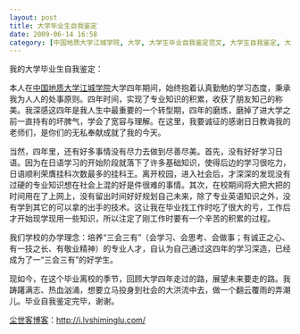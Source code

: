 ```yaml
---
layout: post
title: 大学毕业生自我鉴定
date: 2009-06-14 16:58
category: [中国地质大学江城学院, 大学, 大学生毕业自我鉴定范文, 大学生自我鉴定, 大学自我鉴定范文, 毕业, 毕业生自我鉴定, 毕业自我鉴定范文, 生命痕迹]
---
```

我的大学毕业生自我鉴定：

本人在<a href="../tag/%E4%B8%AD%E5%9B%BD%E5%9C%B0%E8%B4%A8%E5%A4%A7%E5%AD%A6%E6%B1%9F%E5%9F%8E%E5%AD%A6%E9%99%A2" target="_self">中国地质大学江城学院</a>大学四年期间，始终抱着认真勤勉的学习态度，秉承我为人人的处事原则。四年时间，实现了专业知识的积累，收获了朋友知己的称美。我深感这四年是我人生中最重要的一个转型期，四年的磨炼，磨掉了进大学之前一直持有的坏脾气，学会了宽容与理解。在这里，我要诚征的感谢日日教诲我的老师们，是你们的无私奉献成就了我的今天。

当然，四年里，还有好多事情没有尽力去做到尽善尽美。首先，没有好好学习日语。因为在日语学习的开始阶段就落下了许多基础知识，使得后边的学习很吃力，日语顺利荣膺挂科次数最多的挂科王。离开校园，进入社会后，才深深的发现没有过硬的专业知识想在社会上混的好是件很难的事情。其次，在校期间将大把大把的时间用在了上网上，没有留出时间好好规划自己未来，除了专业英语知识之外，没有学到其它的可以拿的出手的技术。这让我在毕业找工作时吃了很大的亏，工作后才开始现学现用一些知识，所以注定了刚工作时要有一个辛苦的积累的过程。

我们学校的办学理念：培养“三会三有”（会学习、会思考、会做事；有诚正之心、有一技之长、有敬业精神）的专业人才，自认为自己通过这四年的学习深造，已经成为了一“三会三有”的好学生。

现如今，在这个毕业离校的季节，回顾大学四年走过的路，展望未来要走的路。我踌躇满志、热血汹涌，想要立马投身到社会的大洪流中去，做一个翻云覆雨的弄潮儿。毕业自我鉴定完毕，谢谢。

<a href="http://i.lvshiminglu.com/">尘世客博客</a>：<a href="http://i.lvshiminglu.com/">http://i.lvshiminglu.com/</a>

